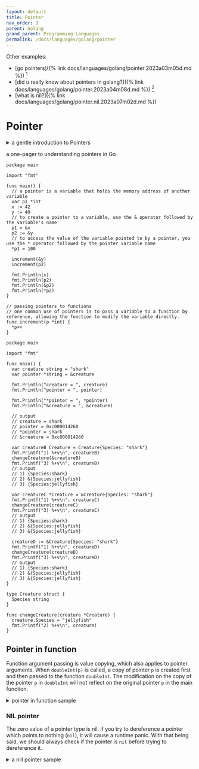 ```yaml
---
layout: default
title: Pointer
nav_order: 3
parent: Golang
grand_parent: Programming Languages
permalink: /docs/languages/golang/pointer
---
```


Other examples:
- [go pointers]({% link docs/languages/golang/pointer.2023a03m05d.md %}) [^2]
- [did u really know about pointers in golang?]({% link docs/languages/golang/pointer.2023a04m08d.md %}) [^1]
- [what is nil?]({% link docs/languages/golang/pointer.nil.2023a07m02d.md %})


# Pointer

<details markdown="block">
  <summary>
    a gentle introduction to Pointers
  </summary>


When assigning a value to a variable in Go, the value is stored at a particular address in the computer's memory.

Use the reference operator `&` to get this address, like so:

```golang
package main
import "fmt"
func main() {
  var answer int = 42
  fmt.Println(&answer) // prints something like 0x14000122008
}
```

When using the `&` operator on a variable it actually returns a pointer.

In simple terms, a pointer is a variable that hols the memory address of another variable. Think of them as "pointing to" a specific spot in memory.

Like the variables that they point to, pointers in Go also have types. A pointer with the type `*int` can only hold the memory address of an `int` variable. And a pointer with the type `*string` can only hold the memory address of a `string` variable. And so on.

```golang
package main
import "fmt"
func main() {
  var answer int = 42
  var answerPtr *int = &answer
  fmt.Println(answerPtr) // prints something like 0x1400012c008
}
```

Use the deference operator `*` to read or set the underlying value that a pointer points to. This is often known as indirection.

```golang
package main
import "fmt"
func main() {
  answer := 42
  answerPtr := &answer
  fmt.Println(answerPtr)  // prints something like 0x14000122008
  fmt.Println(*answerPtr) // prints 42
  *answerPtr = 99         // use the dereference operator to assign a new value
  fmt.Println(answer)     // prints 99
}
```

----

<!-- A gentle introduction to Pointers -->
</details>

a one-pager to understanding pointers in Go

```golang
package main

import "fmt"

func main() {
  // a pointer is a variable that holds the memory address of another variable
  var p1 *int
  x := 42
  y := 40
  // to create a pointer to a variable, use the & operator followed by the variable's name
  p1 = &x
  p2 := &y
  // to access the value of the variable pointed to by a pointer, you use the * operator followed by the pointer variable name
  *p1 = 100

  increment(&y)
  increment(p2)

  fmt.Println(x)
  fmt.Println(p2)
  fmt.Println(&p2)
  fmt.Println(*p2)
}

// passing pointers to functions
// one common use of pointers is to pass a variable to a function by reference, allowing the function to modify the variable directly.
func increment(p *int) {
  *p++
}
```


```golang
package main

import "fmt"

func main() {
  var creature string = "shark"
  var pointer *string = &creature

  fmt.Println("creature = ", creature)
  fmt.Println("pointer = ", pointer)

  fmt.Println("*pointer = ", *pointer)
  fmt.Println("&creature = ", &creature)

  // output
  // creature = shark
  // pointer = 0xc000014260
  // *pointer = shark
  // &creature = 0xc000014260

  var creatureB Creature = Creature{Species: "shark"}
  fmt.Printf("1) %+v\n", creatureB)
  changeCreature(&creatureB)
  fmt.Printf("3) %+v\n", creatureB)
  // output
  // 1) {Species:shark}
  // 2) &{Species:jellyfish}
  // 3) {Species:jellyfish}

  var creatureC *Creature = &Creature{Species: "shark"}
  fmt.Printf("1) %+v\n", creatureC)
  changeCreature(creatureC)
  fmt.Printf("3) %+v\n", creatureC)
  // output
  // 1) {Species:shark}
  // 2) &{Species:jellyfish}
  // 3) &{Species:jellyfish}

  creatureD := &Creature{Species: "shark"}
  fmt.Printf("1) %+v\n", creatureD)
  changeCreature(creatureD)
  fmt.Printf("3) %+v\n", creatureD)
  // output
  // 1) {Species:shark}
  // 2) &{Species:jellyfish}
  // 3) &{Species:jellyfish}
}

type Creature struct {
  Species string
}

func changeCreature(creature *Creature) {
  creature.Species = "jellyfish"
  fmt.Printf("2) %+v\n", creature)
}
```

## Pointer in function

Function argument passing is value copying, which also applies to pointer arguments. When `doubleInt(p)` is called, a copy of pointer `p` is created first and then passed to the function `doubleInt`. The modification on the copy of the pointer `p` in `doubleInt` will not reflect on the original pointer `p` in the main function.

<details markdown="block">
  <summary>
    pointer in function sample
  </summary>
```golang
package main

import "fmt"

func doubleInt(x int) {
  x = x * 2
}
func main() {
  a := 1
  doubleInt(a)
  fmt.Println(a) // 1
}
```

```golang
package main

import "fmt"

func doubleInt(x *int) {
  *x = *x * 2
  x = nil // update the pointer x to nil
}

func main() {
  a := 1
  p := &a
  doubleInt(p)
  fmt.Println(a) //2 fmt.Println(p == nil) //false
}
```
</details>

### NIL pointer

The zero value of a pointer type is nil. if you try to dereference a pointer which points to nothing (`nil`), it will cause a runtime panic.
With that being said, we should always check if the pointer is `nil` before trying to dereference it.

<details markdown="block">
  <summary>
    a nill pointer sample
  </summary>
```golang
package main

import "fmt"

func main() {
  var ptr *int
  fmt.Println(ptr) // <nil>
  ptrValue := *ptr // panic: runtime error: invalid memory address or nil
  fmt.Println(ptrValue)
}
```
</details>

## What really is `unsafe.Pointer`?

To get a start, let’s examine its definition in the code:

```go
type Pointer *ArbitraryType
```

Unlike a `*int`, which can only point to an `int`, or a `*bool`, which is restricted to bool values, `unsafe.Pointer` has the
liberty to point to any arbitrary type, sweet flexibility right?

`unsafe.Pointer` is a special kind of pointer that turns off the usual safety rules. When you use it, you're telling the Go compiler: _“I know what I'm doing, so trust me”_. Be careful, because you're going around the normal safety checks.

```go
var a int64 = 10
aPtr := unsafe.Pointer(&a)
b := (*float64)(aPtr)
```

----

[^1]: [Did u really know about Pointers in Golang?](https://medium.com/@achmadrizkinf/did-u-really-know-about-pointers-in-golang-3e8be6ff668c)
[^2]: [Go Pointers](https://medium.com/@nurettinabaci/go-pointers-a538c457a62e)
